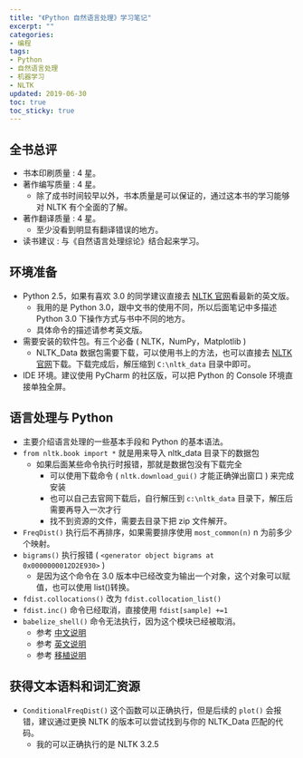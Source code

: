 ```yaml
---
title: "《Python 自然语言处理》学习笔记"
excerpt: ""
categories:
- 编程
tags:
- Python
- 自然语言处理
- 机器学习
- NLTK
updated: 2019-06-30
toc: true
toc_sticky: true
---
```


## 全书总评

- 书本印刷质量 : 4 星。
- 著作编写质量 : 4 星。
  - 除了成书时间较早以外，书本质量是可以保证的，通过这本书的学习能够对 NLTK 有个全面的了解。
- 著作翻译质量 : 4 星。
  - 至少没看到明显有翻译错误的地方。
- 读书建议 : 与《自然语言处理综论》结合起来学习。

## 环境准备

- Python 2.5，如果有喜欢 3.0 的同学建议直接去 [NLTK 官网](http://www.nltk.org/book/)看最新的英文版。
  - 我用的是 Python 3.0，跟中文书的使用不同，所以后面笔记中多描述 Python 3.0 下操作方式与书中不同的地方。
  - 具体命令的描述请参考英文版。
- 需要安装的软件包。有三个必备 ( NLTK，NumPy，Matplotlib )
  - NLTK_Data 数据包需要下载，可以使用书上的方法，也可以直接去 [NLTK 官网](http://www.nltk.org/nltk_data/)下载。下载完成后，解压缩到 `C:\nltk_data` 目录中即可。
- IDE 环境。建议使用 PyCharm 的社区版，可以把 Python 的 Console 环境直接单独全屏。

## 语言处理与 Python

- 主要介绍语言处理的一些基本手段和 Python 的基本语法。
- `from nltk.book import *` 就是用来导入 nltk_data 目录下的数据包
  - 如果后面某些命令执行时报错，那就是数据包没有下载完全
    - 可以使用下载命令 ( `nltk.download_gui()` 才能正确弹出窗口 ) 来完成安装
    - 也可以自己去官网下载后，自行解压到 `c:\nltk_data` 目录下，解压后需要再导入一次才行
    - 找不到资源的文件，需要去目录下把 zip 文件解开。
- `FreqDist()` 执行后不再排序，如果需要排序使用 `most_common(n)` n 为前多少个映射。
- `bigrams()` 执行报错 ( `<generator object bigrams at 0x0000000012D2E930>` )
  - 是因为这个命令在 3.0 版本中已经改变为输出一个对象，这个对象可以赋值，也可以使用 list()转换。
- `fdist.collocations()` 改为 `fdist.collocation_list()`
- `fdist.inc()` 命令已经取消，直接使用 `fdist[sample] +=1`
- `babelize_shell()` 命令无法执行，因为这个模块已经被取消。
  - 参考 [中文说明](http://47.102.43.245/2017/02/05/%e5%85%b3%e4%ba%8enltk%e6%9c%ba%e5%99%a8%e7%bf%bb%e8%af%91%ef%bc%88mt%ef%bc%89%e7%9a%84babelizer%e6%97%a0%e6%b3%95%e4%bd%bf%e7%94%a8%e5%8e%9f%e5%9b%a0/)
  - 参考 [英文说明](https://stackoverflow.com/questions/25215887/babelize-shell-not-working)
  - 参考 [移植说明](https://github.com/nltk/nltk/issues/265)

## 获得文本语料和词汇资源

- `ConditionalFreqDist()` 这个函数可以正确执行，但是后续的 `plot()` 会报错，建议通过更换 NLTK 的版本可以尝试找到与你的 NLTK_Data 匹配的代码。
  - 我的可以正确执行的是 NLTK 3.2.5
